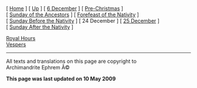 \[ [Home](index.md) \] \[ [Up](dec-int.md) \]
\[ [6 December](6_december.md) \]
\[ [Pre-Christmas](pre-christmas.md) \]
\[ [Sunday of the Ancestors](sunday_of_the_ancestors.md) \]
\[ [Forefeast of the Nativity](forefeas.md) \]
\[ [Sunday Before the Nativity](sunbefnat.md) \] \[ 24 December \]
\[ [25 December](25dec.md) \]
\[ [Sunday After the Nativity](sunday_after_the_nativity.md) \]

[Royal Hours](24decRH.md)\
[Vespers](24decVes.md)

------------------------------------------------------------------------

All texts and translations on this page are copyright to\
Archimandrite Ephrem Â©

**This page was last updated on 10 May 2009**
